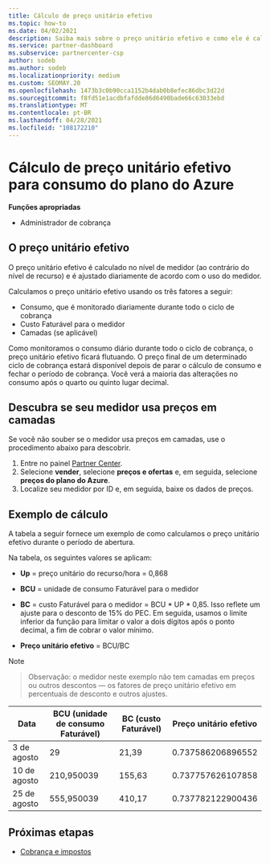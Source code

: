 ```yaml
---
title: Cálculo de preço unitário efetivo
ms.topic: how-to
ms.date: 04/02/2021
description: Saiba mais sobre o preço unitário efetivo e como ele é calculado. Este artigo também inclui um cálculo de exemplo.
ms.service: partner-dashboard
ms.subservice: partnercenter-csp
author: sodeb
ms.author: sodeb
ms.localizationpriority: medium
ms.custom: SEOMAY.20
ms.openlocfilehash: 1473b3c0b90cca1152b4dab0b8efec86dbc3d22d
ms.sourcegitcommit: f8fd51e1acdbfafdde86d6490bade66c63033ebd
ms.translationtype: MT
ms.contentlocale: pt-BR
ms.lasthandoff: 04/28/2021
ms.locfileid: "108172210"
---
```

# <a name="effective-unit-price-calculation-for-azure-plan-consumption"></a>Cálculo de preço unitário efetivo para consumo do plano do Azure

**Funções apropriadas**

- Administrador de cobrança

## <a name="the-effective-unit-price"></a>O preço unitário efetivo

O preço unitário efetivo é calculado no nível de medidor (ao contrário do nível de recurso) e é ajustado diariamente de acordo com o uso do medidor.

Calculamos o preço unitário efetivo usando os três fatores a seguir:

- Consumo, que é monitorado diariamente durante todo o ciclo de cobrança
- Custo Faturável para o medidor
- Camadas (se aplicável)

Como monitoramos o consumo diário durante todo o ciclo de cobrança, o preço unitário efetivo ficará flutuando. O preço final de um determinado ciclo de cobrança estará disponível depois de parar o cálculo de consumo e fechar o período de cobrança. Você verá a maioria das alterações no consumo após o quarto ou quinto lugar decimal.

## <a name="find-out-whether-your-meter-uses-tiered-pricing"></a>Descubra se seu medidor usa preços em camadas

Se você não souber se o medidor usa preços em camadas, use o procedimento abaixo para descobrir. 

1. Entre no painel [Partner Center](https://partner.microsoft.com/dashboard/).
2. Selecione **vender**, selecione **preços e ofertas** e, em seguida, selecione **preços do plano do Azure**.
3. Localize seu medidor por ID e, em seguida, baixe os dados de preços. 

## <a name="sample-calculation"></a>Exemplo de cálculo

A tabela a seguir fornece um exemplo de como calculamos o preço unitário efetivo durante o período de abertura.

Na tabela, os seguintes valores se aplicam: 

- **Up** = preço unitário do recurso/hora = 0,868

- **BCU** = unidade de consumo Faturável para o medidor

- **BC** = custo Faturável para o medidor = BCU * UP * 0,85. Isso reflete um ajuste para o desconto de 15% do PEC. Em seguida, usamos o limite inferior da função para limitar o valor a dois dígitos após o ponto decimal, a fim de cobrar o valor mínimo. 

- **Preço unitário efetivo** = BCU/BC

>[!NOTE]

>Observação: o medidor neste exemplo não tem camadas em preços ou outros descontos — os fatores de preço unitário efetivo em percentuais de desconto e outros ajustes.


| Data | BCU (unidade de consumo Faturável) | BC (custo Faturável) | Preço unitário efetivo |
| ------ | ----------- | ----------- | ----------- |  
| 3 de agosto | 29 | 21,39 | 0.737586206896552 |
| 10 de agosto | 210,950039 | 155,63 | 0.737757626107858 |
| 25 de agosto | 555,950039 | 410,17 | 0.737782122900436 |

## <a name="next-steps"></a>Próximas etapas

- [Cobrança e impostos](billing.md)
